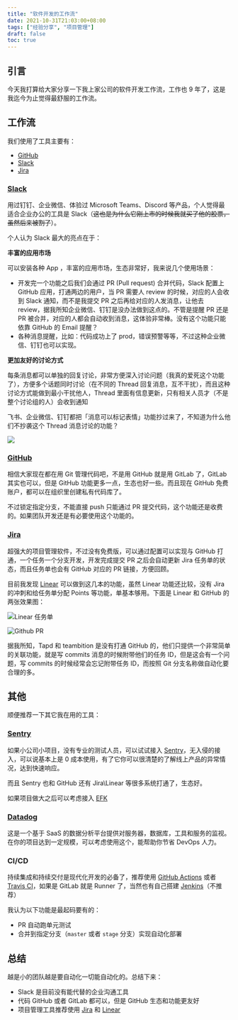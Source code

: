 ```yaml
---
title: "软件开发的工作流"
date: 2021-10-31T21:03:00+08:00
tags: ["经验分享", "项目管理"] 
draft: false
toc: true
---
```


## 引言

今天我打算给大家分享一下我上家公司的软件开发工作流，工作也 9 年了，这是我迄今为止觉得最舒服的工作流。

## 工作流

我们使用了工具主要有：

- [GitHub](https://github.com)
- [Slack](https://slack.com/)
- [Jira](https://jira.com/)

<!--more-->

### [Slack](https://slack.com/)

用过钉钉、企业微信、体验过 Microsoft Teams、Discord 等产品，个人觉得最适合企业办公的工具是 Slack（~~这也是为什么它刚上市的时候我就买了他的股票，虽然后来被割了~~）。

个人认为 Slack 最大的亮点在于：

**丰富的应用市场**

可以安装各种 App ，丰富的应用市场，生态非常好，我来说几个使用场景：

- 开发完一个功能之后我们会通过 PR (Pull request) 合并代码，Slack 配置上 GitHub 应用，打通两边的用户，当 PR 需要人 review 的时候，对应的人会收到 Slack 通知，而不是我提交 PR 之后再给对应的人发消息，让他去 review，据我所知企业微信、钉钉是没办法做到这点的。不管是提醒 PR 还是 PR 被合并，对应的人都会自动收到消息，这体验非常棒。没有这个功能只能依靠 GitHub 的 Email 提醒？
- 各种消息提醒，比如：代码成功上了 prod，错误预警等等，不过这种企业微信、钉钉也可以实现。

**更加友好的讨论方式**

每条消息都可以单独的回复讨论，非常方便深入讨论问题（我真的爱死这个功能了），方便多个话题同时讨论（在不同的 Thread 回复消息，互不干扰），而且这种讨论方式能做到最小干扰他人，Thread 里面有信息更新，只有相关人员才（不是整个讨论组的人）会收到通知

飞书、企业微信、钉钉都把「消息可以标记表情」功能抄过来了，不知道为什么他们不抄袭这个 Thread 消息讨论的功能？


![](https://blog-1251237404.cos.ap-guangzhou.myqcloud.com/20211026LQWoJ2.png)


### [GitHub](https://github.com)

相信大家现在都在用 Git 管理代码吧，不是用 GitHub 就是用 GitLab 了，GitLab 其实也可以，但是 GitHub 功能更多一点，生态也好一些。而且现在 GitHub 免费账户，都可以在组织里创建私有代码库了。

不过锁定指定分支，不能直接 push 只能通过 PR 提交代码，这个功能还是收费的。如果团队开发还是有必要使用这个功能的。

### [Jira](https://jira.com/)

超强大的项目管理软件，不过没有免费版，可以通过配置可以实现与 GitHub 打通，一个任务一个分支开发，开发完成提交 PR 之后会自动更新 Jira 任务单的状态，而且任务单也会有  GitHub 对应的 PR 链接，方便回顾。

目前我发现 [Linear](https://linear.app/) 可以做到这几本的功能，虽然 Linear 功能还比较，没有 Jira 的冲刺和给任务单分配 Points 等功能，单基本够用。下面是 Linear 和 GitHub 的两张效果图：


![Linear 任务单](https://blog-1251237404.cos.ap-guangzhou.myqcloud.com/20211101kVkxJs.png)

![Github PR](https://blog-1251237404.cos.ap-guangzhou.myqcloud.com/202111012LCJoC.png)

据我所知，Tapd 和 teambition 是没有打通 GitHub 的，他们只提供一个非常简单的关联功能，就是写 commits 消息的时候附带他们的任务 ID，但是这会有一个问题，写 commits 的时候经常会忘记附带任务 ID，而按照 Git 分支名称做自动化要合理的多。

## 其他

顺便推荐一下其它我在用的工具：

### [Sentry](https://sentry.io/)

如果小公司小项目，没有专业的测试人员，可以试试接入 [Sentry](https://sentry.io/)，无入侵的接入，可以说基本上是 0 成本使用，有了它你可以很清楚的了解线上产品的异常情况，达到快速响应。

而且 Sentry 也和 GitHub 还有 Jira\Linear 等很多系统打通了，生态好。

如果项目做大之后可以考虑接入 [EFK](https://www.elastic.co/products/enterprise-search)

### [Datadog](https://www.datadoghq.com/)

这是一个基于 SaaS 的数据分析平台提供对服务器，数据库，工具和服务的监视。在你的项目达到一定规模，可以考虑使用这个，能帮助你节省 DevOps 人力。

### CI/CD

持续集成和持续交付是现代化开发的必备了，推荐使用 [GitHub Actions](https://github.com/features/actions) 或者 [Travis CI](https://travis-ci.org/)，如果是 GitLab 
就是 Runner 了，当然也有自己搭建 [Jenkins](https://www.jenkins.io/)（不推荐）

我认为以下功能是最起码要有的：

- PR 自动跑单元测试
- 合并到指定分支（`master` 或者 `stage` 分支）实现自动化部署

## 总结

越是小的团队越是要自动化一切能自动化的。总结下来：

- Slack 是目前没有能代替的企业沟通工具
- 代码 GitHub 或者 GitLab 都可以，但是 GitHub 生态和功能更友好
- 项目管理工具推荐使用 [Jira](https://jira.com/) 和 [Linear](https://linear.app/) 
